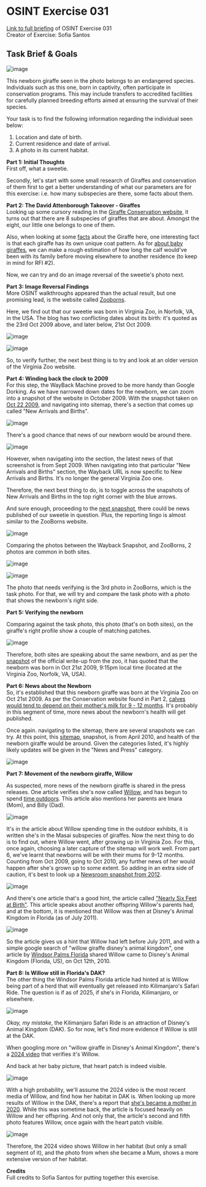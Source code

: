 # OSINT Exercise 031
[Link to full briefing](https://gralhix.com/list-of-osint-exercises/osint-exercise-031/) of OSINT Exercise 031 </br>
Creator of Exercise: Sofia Santos

## Task Brief & Goals
![image](osintexercise031.png) </br>

This newborn giraffe seen in the photo belongs to an endangered species. Individuals such as this one, born in captivity, often participate in conservation programs. This may include transfers to accredited facilities for carefully planned breeding efforts aimed at ensuring the survival of their species.

Your task is to find the following information regarding the individual seen below:

1. Location and date of birth.
2. Current residence and date of arrival.
3. A photo in its current habitat.

**Part 1: Initial Thoughts** </br>
First off, what a sweetie. </br>

Secondly, let's start with some small research of Giraffes and conservation of them first to get a better understanding of what our parameters are for this exercise: 
i.e. how many subspecies are there, some facts about them.

**Part 2: The David Attenborough Takeover - Giraffes**</br>
Looking up some cursory reading in the [Giraffe Conservation website](https://giraffeconservation.org/giraffe-species/), it turns out that there are 8 subspecies of giraffes that are about. 
Amongst the eight, our little one belongs to one of them.

Also, when looking at some [facts](https://giraffeconservation.org/facts-about-giraffe/14-fascinating-facts-about-giraffe/) about the Giraffe here, one interesting fact is that each giraffe has its own unique coat pattern.
As for [about baby giraffes](https://giraffeconservation.org/facts-about-giraffe/faqs-about-baby-giraffe/), we can make a rough estimation of how long the calf would've been with its family 
before moving elsewhere to another residence (to keep in mind for RFI #2). 

Now, we can try and do an image reversal of the sweetie's photo next. 

**Part 3: Image Reversal Findings**</br>
More OSINT walkthroughs appeared than the actual result, but one promising lead, is the website called [Zooborns](https://www.zooborns.com/zooborns/2009/10/baby-giraffe-calf-at-the-virginia-zoo.html#more). 

Here, we find out that our sweetie was born in Virginia Zoo, in Norfolk, VA, in the USA. The blog has two conflicting dates about its birth: it's quoted as the 23rd Oct 2009 above, and later below, 21st Oct 2009. 

![image](ans_pics/pic02_birthdate_01.jpg)

![image](ans_pics/pic03_birthdate_02.jpg)

So, to verify further, the next best thing is to try and look at an older version of the Virginia Zoo website. 

**Part 4: Winding back the clock to 2009**</br>
For this step, the WayBack Machine proved to be more handy than Google Dorking. As we have narrowed down dates for the newborn, we can zoom into a snapshot of the website in October 2009. 
With the snapshot taken on [Oct 22 2009](https://web.archive.org/web/20091022052823/https://virginiazoo.org/), and navigating into sitemap, there's a section that comes up called "New Arrivals and Births". 

![image](ans_pics/pic04_sitemap.jpg)

There's a good chance that news of our newborn would be around there. 

![image](ans_pics/pic05_snapshot_of_section.jpg)

However, when navigating into the section, the latest news of that screenshot is from Sept 2009. 
When navigating into that particular "New Arrivals and Births" section, the Wayback URL is now specific to New Arrivals and Births. 
It's no longer the general Virginia Zoo one. 

Therefore, the next best thing to do, is to toggle across the snapshots of New Arrivals and Births in the top right corner with the blue arrows. 

And sure enough, proceeding to the [next snapshot](https://web.archive.org/web/20091031015448/http://www.virginiazoo.org:80/about-the-zoo/new-arrivals.asp), there could be news 
published of our sweetie in question. Plus, the reporting lingo is almost similar to the ZooBorns website.

![image](ans_pics/pic06_news_of_newborn.jpg)

Comparing the photos between the Wayback Snapshot, and ZooBorns, 2 photos are common in both sites. 

![image](ans_pics/pic07_wayback_archive.jpg)

![image](ans_pics/pic08_zooborns.jpg)

The photo that needs verifying is the 3rd photo in ZooBorns, which is the task photo. 
For that, we will try and compare the task photo with a photo that shows the newborn's right side. 

**Part 5: Verifying the newborn** </br>

Comparing against the task photo, this photo (that's on both sites), on the giraffe's right profile show a couple of matching patches. 

![image](ans_pics/pic09_patches_match.jpg)

Therefore, both sites are speaking about the same newborn, and as per the [snapshot](https://web.archive.org/web/20091031015448/http://www.virginiazoo.org:80/about-the-zoo/new-arrivals.asp) of the official write-up from the zoo, it has quoted that 
the newborn was born in Oct 21st 2009, 9:15pm local time (located at the Virginia Zoo, Norfolk, VA, USA).

**Part 6: News about the Newborn** </br>
So, it's established that this newborn giraffe was born at the Virginia Zoo on Oct 21st 2009. As per the Conservation website found in Part 2, [calves would tend to depend on their mother's milk for 9 - 12 months](https://giraffeconservation.org/facts-about-giraffe/faqs-about-baby-giraffe/#:~:text=For%20how%20long%20will%20a%20giraffe%20rely%20on%20its%20mother%E2%80%99s%20milk%3F). 
It's probably in this segment of time, more news about the newborn's health will get published. 

Once again. navigating to the sitemap, there are several snapshots we can try. At this point, this [sitemap](https://web.archive.org/web/20100412202519/http://www.virginiazoo.org:80/about-the-zoo/site-map.asp), snapshot, 
is from April 2010, and health of the newborn giraffe would be around. Given the categories listed, it's highly likely updates will be given in the "News and Press" category. 

![image](ans_pics/pic10_sitemap.jpg)

**Part 7: Movement of the newborn giraffe, Willow**</br>

As suspected, more news of the newborn giraffe is shared in the press releases. One article verifies she's now called [Willow](https://web.archive.org/web/20100613032941/http://virginiazoo.org/zoo-happenings/MeetWillow.asp), and has begun to spend [time outdoors](https://web.archive.org/web/20100613033106/http://virginiazoo.org/zoo-happenings/willowexhibit.asp). 
This article also mentions her parents are Imara (Mom), and Billy (Dad).

![image](ans_pics/pic11_news_on_giraffe.jpg)

It's in the article about Willow spending time in the outdoor exhibits, it is written she's in the Masai subspecies of giraffes. Now the next thing to do is to find out, where Willow went, after growing up in Virginia Zoo. 
For this, once again, choosing a later capture of the sitemap will work well. From part 6, we've learnt that newborns will be with their mums for 9-12 months. Counting from Oct 2009, going to Oct 2010, any further news of her would happen 
after she's grown up to some extent. So adding in an extra side of caution, it's best to look up a [Newsroom snapshot from 2012](https://web.archive.org/web/20120818011926/http://www.virginiazoo.org/zoo-happenings/news-and-press.asp). 

![image](ans_pics/pic12_news_on_willow.jpg)

And there's one article that's a good hint, the article called ["Nearly Six Feet at Birth"](https://web.archive.org/web/20120719173610/http://virginiazoo.org/zoo-happenings/20110729_Baby_Giraffe.pdf.pdf). 
This article speaks about another offspring Willow's parents had, and at the bottom, it is mentioned that Willow was then at Disney's Animal Kingdom in Florida (as of July 2011). 

![image](ans_pics/pic13_willow_new_location.jpg)

So the article gives us a hint that Willow had left before July 2011, and with a simple google search of "willow giraffe disney's animal kingdom", one article by [Windsor Palms Florida](https://www.windsor-palms-florida.net/latest-news/disneys-animal-kingdom-gets-a-new-baby-giraffe)
shared Willow came to Disney's Animal Kingdom (Florida, US), on Oct 12th, 2010. 

**Part 8: Is Willow still in Florida's DAK?** </br>
The other thing the Windsor Palms Florida article had hinted at is Willow being part of a herd that will eventually get released into Kilimanjaro's Safari Ride. The question is if as of 2025, if she's in Florida, Kilimanjaro, or elsewhere. 

![image](ans_pics/pic14_giraffe_herd_DAK.jpg)

*Okay, my mistake*, the Kilimanjaro Safari Ride is an attraction of Disney's Animal Kingdom (DAK). So for now, let's find more evidence if Willow is still at the DAK. 

When googling more on "willow giraffe in Disney's Animal Kingdom", there's a [2024 video](https://youtube.com/shorts/DZ4A3dkiKs8?si=XtadsAao2XimOyAJ) that verifies it's Willow. 

And back at her baby picture, that heart patch is indeed visible. 

![image](ans_pics/pic09_patches_match.jpg)

With a high probability, we'll assume the 2024 video is the most recent media of Willow, and find how her habitat in DAK is. When looking up more results of Willow in the DAK, there's
a report that [she's became a mother in 2020](https://www.clickorlando.com/theme-parks/2020/12/04/disneys-animal-kingdom-welcomes-pair-of-masai-giraffe-calves-to-savanna/). While this was sometime back, 
the article is focused heavily on Willow and her offspring. And not only that, the article's second and fifth photo features Willow, once again with the heart patch visible. 

![image](ans_pics/pic15_willow_and_jr.png)

Therefore, the 2024 video shows Willow in her habitat (but only a small segment of it), and the photo from when she became a Mum, shows a more extensive version of her habitat. 

**Credits** </br>
Full credits to Sofia Santos for putting together this exercise.
